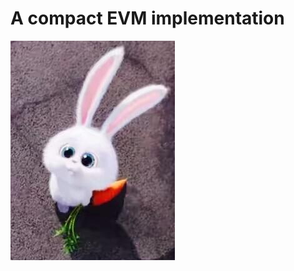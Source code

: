 # A compact EVM implementation

![image](https://github.com/anylots/evmapp/blob/main/evm_rabbit.png)